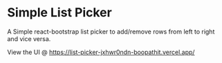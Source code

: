 # Simple List Picker

A Simple react-bootstrap list picker to add/remove rows from left to right and vice versa.

View the UI @ https://list-picker-jxhwr0ndn-boopathit.vercel.app/